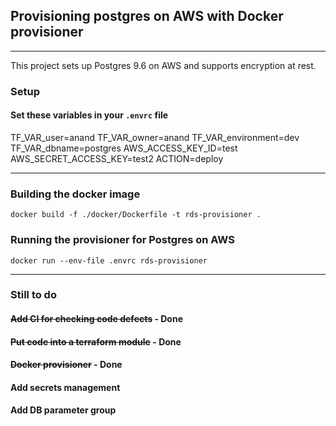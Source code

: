 ## Provisioning postgres on AWS with Docker provisioner
---
This project sets up Postgres 9.6 on AWS and supports encryption at rest.

### Setup
#### Set these variables in your ```.envrc``` file
TF_VAR_user=anand
TF_VAR_owner=anand
TF_VAR_environment=dev
TF_VAR_dbname=postgres
AWS_ACCESS_KEY_ID=test
AWS_SECRET_ACCESS_KEY=test2
ACTION=deploy

---
### Building the docker image

```docker build -f ./docker/Dockerfile -t rds-provisioner .```


### Running the provisioner for Postgres on AWS

```docker run --env-file .envrc rds-provisioner```


---
### Still to do

#### ~~Add CI for checking code defects~~ - Done
#### ~~Put code into a terraform module~~ - Done
#### ~~Docker provisioner~~ - Done
#### Add secrets management
#### Add DB parameter group




